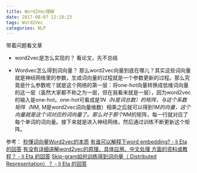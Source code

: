 ```yaml
---
title: Word2Vec理解
date: 2017-08-07 12:18:23
tags: Word2Vec
categories: NLP
---
```


带着问题看文章
- word2vec是怎么实现的？
看论文<!--more-->，先不总结

- Wordvec怎么得到词向量？
那么word2vec向量到底在哪儿？其实这些词向量就是神经网络里的参数，生成词向量的过程就是一个参数更新的过程。那么究竟是什么参数呢？就是这个网络的第一层：将one-hot向量转换成低维词向量的这一层（虽然大家都不称之为一层，但在我看来就是一层），因为word2vec的输入是one-hot。one-hot可看成是1*N（N是词总数）的矩阵，与这个系数矩阵（N*M, M是word2vec词向量维数）相乘之后就可以得到1*M的向量，这个向量就是这个词对应的词向量了。那么对于那个N*M的矩阵，每一行就对应了每个单词的词向量。接下来就是进入神经网络，然后通过训练不断更新这个矩阵。





参考：
[秒懂词向量Word2vec的本质](https://zhuanlan.zhihu.com/p/26306795)
[有谁可以解释下word embedding? - li Eta 的回答](https://www.zhihu.com/question/32275069/answer/61059440)
[有没有详细讲解word2vec的原理、具体应用、中文处理 方面的资料或教程？ - li Eta 的回答](https://www.zhihu.com/question/37677615/answer/73780047)
[Skip-gram如何训练得到词向量（ Distributed Representation）？ - li Eta 的回答](https://www.zhihu.com/question/29894719/answer/92783887)

